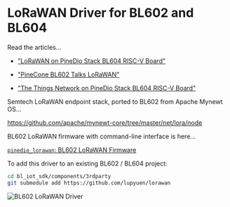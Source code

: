 # LoRaWAN Driver for BL602 and BL604

Read the articles...

-   ["LoRaWAN on PineDio Stack BL604 RISC-V Board"](https://lupyuen.github.io/articles/lorawan2)

-   ["PineCone BL602 Talks LoRaWAN"](https://lupyuen.github.io/articles/lorawan)

-   ["The Things Network on PineDio Stack BL604 RISC-V Board"](https://lupyuen.github.io/articles/ttn)

Semtech LoRaWAN endpoint stack, ported to BL602 from Apache Mynewt OS...

https://github.com/apache/mynewt-core/tree/master/net/lora/node

BL602 LoRaWAN firmware with command-line interface is here...

[`pinedio_lorawan`: BL602 LoRaWAN Firmware](https://github.com/lupyuen/bl_iot_sdk/tree/master/customer_app/pinedio_lorawan)

To add this driver to an existing BL602 / BL604 project:

```bash
cd bl_iot_sdk/components/3rdparty
git submodule add https://github.com/lupyuen/lorawan
```

![BL602 LoRaWAN Driver](https://lupyuen.github.io/images/lorawan-driver.png)
